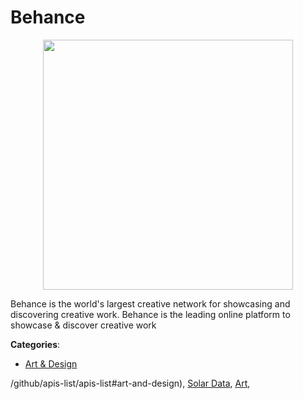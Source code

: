 # Behance
<p align="center">
    <img width="400" src="https://raw.githubusercontent.com/apis-list/apis-list/apis/behance/logo_256x256.png" />
</p>

Behance is the world's largest creative network for showcasing and discovering creative work. Behance is the leading online platform to showcase & discover creative work



**Categories**:
- [Art & Design](https://github.com/apis-list/apis-list#art-and-design)




/github/apis-list/apis-list#art-and-design), [Solar Data](https://github/apis-list/apis-list#solar-data), [Art](https://github/apis-list/apis-list#art),



